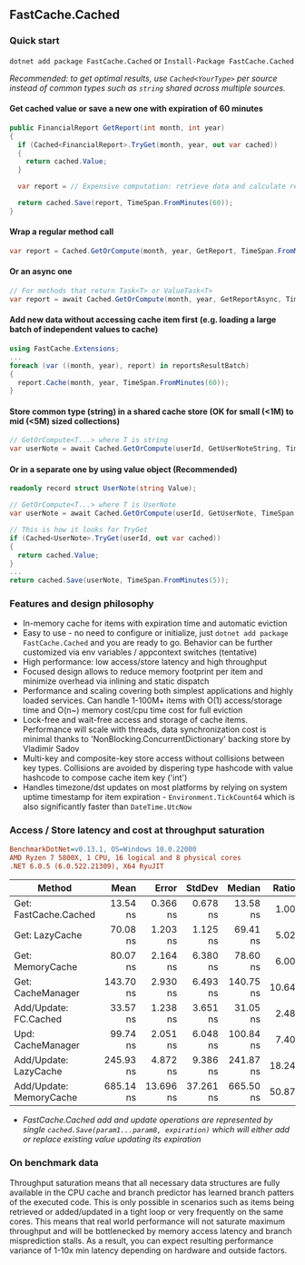 ## FastCache.Cached
### Quick start
`dotnet add package FastCache.Cached` or `Install-Package FastCache.Cached`

*Recommended: to get optimal results, use `Cached<YourType>` per source instead of common types such as `string` shared across multiple sources.*
#### Get cached value or save a new one with expiration of 60 minutes
```csharp
public FinancialReport GetReport(int month, int year)
{
  if (Cached<FinancialReport>.TryGet(month, year, out var cached))
  {
    return cached.Value;
  }

  var report = // Expensive computation: retrieve data and calculate report

  return cached.Save(report, TimeSpan.FromMinutes(60));
}
```
#### Wrap a regular method call
```csharp
var report = Cached.GetOrCompute(month, year, GetReport, TimeSpan.FromMinutes(60));
```
#### Or an async one
```csharp
// For methods that return Task<T> or ValueTask<T>
var report = await Cached.GetOrCompute(month, year, GetReportAsync, TimeSpan.FromMinute(60));
```
#### Add new data without accessing cache item first (e.g. loading a large batch of independent values to cache)
```csharp
using FastCache.Extensions;
...
foreach (var ((month, year), report) in reportsResultBatch)
{
  report.Cache(month, year, TimeSpan.FromMinutes(60));
}
```
#### Store common type (string) in a shared cache store (OK for small (<1M) to mid (<5M) sized collections)
```csharp
// GetOrCompute<T...> where T is string
var userNote = await Cached.GetOrCompute(userId, GetUserNoteString, TimeSpan.FromMinutes(5));
```
#### Or in a separate one by using value object (Recommended)
```csharp
readonly record struct UserNote(string Value);

// GetOrCompute<T...> where T is UserNote
var userNote = await Cached.GetOrCompute(userId, GetUserNote, TimeSpan.FromMinutes(5));
```
```csharp
// This is how it looks for TryGet
if (Cached<UserNote>.TryGet(userId, out var cached))
{
  return cached.Value;
}
...
return cached.Save(userNote, TimeSpan.FromMinutes(5));
```

### Features and design philosophy
- In-memory cache for items with expiration time and automatic eviction
- Easy to use - no need to configure or initialize, just `dotnet add package FastCache.Cached` and you are ready to go. Behavior can be further customized via env variables / appcontext switches (tentative)
- High performance: low access/store latency and high throughput
- Focused design allows to reduce memory footprint per item and minimize overhead via inlining and static dispatch
- Performance and scaling covering both simplest applications and highly loaded services. Can handle 1-100M+ items with O(1) access/storage time and O(n~) memory cost/cpu time cost for full eviction
- Lock-free and wait-free access and storage of cache items. Performance will scale with threads, data synchronization cost is minimal thanks to 'NonBlocking.ConcurrentDictionary' backing store by Vladimir Sadov
- Multi-key and composite-key store access without collisions between key types. Collisions are avoided by dispering type hashcode with value hashcode to compose cache item key ('int')
- Handles timezone/dst updates on most platforms by relying on system uptime timestamp for item expiration - `Environment.TickCount64` which is also significantly faster than `DateTime.UtcNow`

### Access / Store latency and cost at throughput saturation
``` ini
BenchmarkDotNet=v0.13.1, OS=Windows 10.0.22000
AMD Ryzen 7 5800X, 1 CPU, 16 logical and 8 physical cores
.NET 6.0.5 (6.0.522.21309), X64 RyuJIT
```
|             Method           |      Mean |     Error |    StdDev |    Median | Ratio | RatioSD |  Gen 0 |  Gen 1 | Allocated |
|----------------------------- |----------:|----------:|----------:|----------:|------:|--------:|-------:|-------:|----------:|
| Get: FastCache.Cached        |  13.54 ns |  0.366 ns |  0.678 ns |  13.58 ns |  1.00 |    0.00 |      - |      - |         - |
| Get: LazyCache               |  70.08 ns |  1.203 ns |  1.125 ns |  69.41 ns |  5.02 |    0.28 |      - |      - |         - |
| Get: MemoryCache             |  80.07 ns |  2.164 ns |  6.380 ns |  78.60 ns |  6.00 |    0.58 | 0.0019 |      - |      32 B |
| Get: CacheManager            | 143.70 ns |  2.930 ns |  6.493 ns | 140.75 ns | 10.64 |    0.49 | 0.0105 |      - |     176 B |
| Add/Update: FC.Cached        |  33.57 ns |  1.238 ns |  3.651 ns |  31.05 ns |  2.48 |    0.34 | 0.0024 |      - |      40 B |
| Upd: CacheManager            |  99.74 ns |  2.051 ns |  6.048 ns | 100.84 ns |  7.40 |    0.55 | 0.0176 |      - |     296 B |
| Add/Update: LazyCache        | 245.93 ns |  4.872 ns |  9.386 ns | 241.87 ns | 18.24 |    0.87 | 0.0286 |      - |     480 B |
| Add/Update: MemoryCache      | 685.14 ns | 13.696 ns | 37.261 ns | 665.50 ns | 50.87 |    4.31 | 0.4082 | 0.0038 |   6,832 B |

- *FastCache.Cached add and update operations are represented by single `cached.Save(param1...param8, expiration)` which will either add or replace existing value updating its expiration*
### On benchmark data
Throughput saturation means that all necessary data structures are fully available in the CPU cache and branch predictor has learned branch patters of the executed code.
This is only possible in scenarios such as items being retrieved or added/updated in a tight loop or very frequently on the same cores.
This means that real world performance will not saturate maximum throughput and will be bottlenecked by memory access latency and branch misprediction stalls.
As a result, you can expect resulting performance variance of 1-10x min latency depending on hardware and outside factors.
